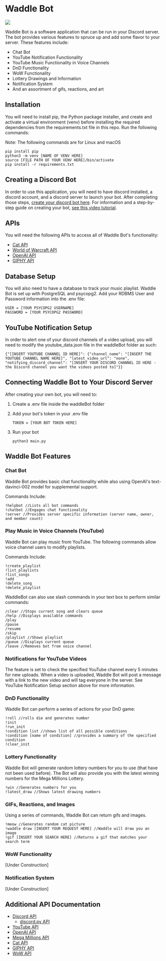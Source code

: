 # Waddle Bot

![](https://marketsplash.com/content/images/2022/03/Group-83.png)


Waddle Bot is a software application that can be run in your Discord server. The bot provides various features to spruce up and add some flavor to your server. These features include:

- Chat Bot
- YouTube Notification Functionality
- YouTube Music Functionality in Voice Channels
- DnD Functionality
- WoW Functionality
- Lottery Drawings and Information
- Notification System
- And an assortment of gifs, reactions, and art


## Installation
You will need to install pip, the Python package installer, and create and activate a virtual environment (venv) before installing the required dependencies from the requirements.txt file in this repo. Run the following commands:

Note: The following commands are for Linux and macOS
```
pip install pip
python3 -m venv [NAME OF VENV HERE]
source [FILE PATH OF YOUR VENV HERE]/bin/activate
pip install -r requirements.txt
```

## Creating a Discord Bot
In order to use this application, you will need to have discord installed, a discord account, and a discord server to launch your bot.
After completing those steps, [create your discord bot here](https://discord.com/developers/applications). For information and a step-by-step guide on creating your bot, [see this video tutorial](https://youtu.be/fU-kWx-OYvE?t=71). 


## APIs
You will need the following APIs to access all of Waddle Bot's functionality:
- [Cat API](https://thecatapi.com/)
- [World of Warcraft API](https://develop.battle.net/documentation/world-of-warcraft/game-data-apis)
- [OpenAI API](https://openai.com/api/)
- [GIPHY API](https://developers.giphy.com/)


## Database Setup
You will also need to have a database to track your music playlist. Waddle Bot is set up with PostgreSQL and psycopg2. Add your RDBMS User and Password information into the .env file:

```
USER = [YOUR PSYCOPG2 USERNAME]
PASSWORD = [YOUR PSYCOPG2 PASSWORD]
```

## YouTube Notification Setup
In order to alert one of your discord channels of a video upload, you will need to modify the youtube_data.json file in the waddleBot folder as such:
```
{"[INSERT YOUTUBE CHANNEL ID HERE]": {"channel_name": "[INSERT THE YOUTUBE CHANNEL NAME HERE]", "latest_video_url": "none", "notifying_discord_channel": "[INSERT YOUR DISCORD CHANNEL ID HERE - the Discord channel you want the videos posted to]"}}
```


## Connecting Waddle Bot to Your Discord Server
After creating your own bot, you will need to:
1. Create a .env file inside the waddleBot folder
2. Add your bot's token in your .env file

    `TOKEN = [YOUR BOT TOKEN HERE]`

3. Run your bot

    `python3 main.py` 


## Waddle Bot Features


### Chat Bot
Waddle Bot provides basic chat functionality while also using OpenAI's text-davinci-002 model for supplemental support. 

Commands Include:
```
!helpbot //Lists all bot commands
!chatbot //Engages chat functionality
!server //Provides server specific information (server name, owner, and member count) 
```


### Play Music in Voice Channels (YouTube)
Waddle Bot can play music from YouTube. The following commands allow voice channel users to modify playlists.

Commands Include:
```
!create_playlist
!list_playlists
!list_songs
!add
!delete_song
!delete_playlist
```

WaddleBot can also use slash commands in your text box to perform similar commands:
```
/clear //Stops current song and clears queue
/help //Displays available commands
/play 
/pause
/resume
/skip
/playlist //Shows playlist
/queue //Displays current queue
/leave //Removes bot from voice channel
```



### Notifications for YouTube Videos
The feature is set to check the specified YouTube channel every 5 minutes for new uploads. When a video is uploaded, Waddle Bot will post a message with a link to the new video and will tag everyone in the server. See YouTube Notification Setup section above for more information.


### DnD Functionality
Waddle Bot can perform a series of actions for your DnD game:
```
!roll //rolls die and generates number
!init 
!run_init
!condition list //shows list of all possible conditions
!condition [name of condition] //provides a summary of the specified condition
!clear_init
```

### Lottery Functionality
Waddle Bot will generate random lottery numbers for you to use (that have not been used before). The Bot will also provide you with the latest winning numbers for the Mega Millions Lottery.

```
!win //Generates numbers for you
!latest_draw //Shows latest drawing numbers
```


### GIFs, Reactions, and Images
Using a series of commands, Waddle Bot can return gifs and images.

```
!meow //Generates random cat picture
!waddle draw [INSERT YOUR REQUEST HERE] //Waddle will draw you an image
!gif [INSERT YOUR SEARCH HERE] //Returns a gif that matches your search term 
```



### WoW Functionality
[Under Construction]


### Notification System
[Under Construction]




## Additional API Documentation

- [Discord API](https://discord.com/developers/docs/intro)
  - [discord.py API](https://discordpy.readthedocs.io/en/stable/api.html)
- [YouTube API](https://developers.google.com/youtube/v3)
- [OpenAI API](https://beta.openai.com/overview)
- [Mega Millions API](https://rapidapi.com/avoratechnology/api/mega-millions/details)
- [Cat API](https://developers.thecatapi.com/view-account/ylX4blBYT9FaoVd6OhvR?report=bOoHBz-8t)
- [GIPHY API](https://developers.giphy.com/docs/api#quick-start-guide)
- [WoW API](https://develop.battle.net/documentation/world-of-warcraft/game-data-apis)
